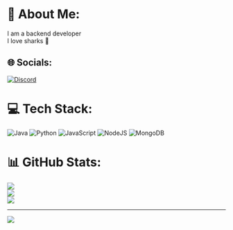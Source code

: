 # 💫 About Me:
I am a backend developer<br>I love sharks 🦈<br>


## 🌐 Socials:
[![Discord](https://img.shields.io/badge/Discord-%237289DA.svg?logo=discord&logoColor=white)](https://discord.gg/https://discord.gg/UpezwmAh5R) 

# 💻 Tech Stack:
![Java](https://img.shields.io/badge/java-%23ED8B00.svg?style=flat&logo=openjdk&logoColor=white) ![Python](https://img.shields.io/badge/python-3670A0?style=flat&logo=python&logoColor=ffdd54) ![JavaScript](https://img.shields.io/badge/javascript-%23323330.svg?style=flat&logo=javascript&logoColor=%23F7DF1E) ![NodeJS](https://img.shields.io/badge/node.js-6DA55F?style=flat&logo=node.js&logoColor=white) ![MongoDB](https://img.shields.io/badge/MongoDB-%234ea94b.svg?style=flat&logo=mongodb&logoColor=white)
# 📊 GitHub Stats:
![](https://github-readme-stats.vercel.app/api?username=sharkk2&theme=dark&hide_border=false&include_all_commits=false&count_private=false)<br/>
![](https://github-readme-streak-stats.herokuapp.com/?user=sharkk2&theme=dark&hide_border=false)<br/>
![](https://github-readme-stats.vercel.app/api/top-langs/?username=sharkk2&theme=dark&hide_border=false&include_all_commits=false&count_private=false&layout=compact)

---
[![](https://visitcount.itsvg.in/api?id=sharkk2&icon=0&color=0)](https://visitcount.itsvg.in)

<!-- Proudly created with GPRM ( https://gprm.itsvg.in ) -->
